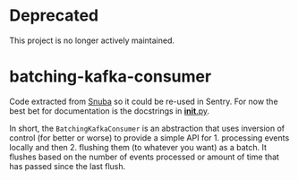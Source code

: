 # Deprecated
This project is no longer actively maintained.

# batching-kafka-consumer

Code extracted from [Snuba](https://github.com/getsentry/snuba) so it could be re-used in Sentry. For now the best bet for documentation is the docstrings in [__init__.py](https://github.com/getsentry/batching-kafka-consumer/blob/master/batching_kafka_consumer/__init__.py).

In short, the `BatchingKafkaConsumer` is an abstraction that uses inversion of control (for better or worse) to provide a simple API for 1. processing events locally and then 2. flushing them (to whatever you want) as a batch. It flushes based on the number of events processed or amount of time that has passed since the last flush.

